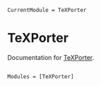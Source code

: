 ```@meta
CurrentModule = TeXPorter
```

# TeXPorter

Documentation for [TeXPorter](https://github.com/kaipartmann/TeXPorter.jl).

```@index
```

```@autodocs
Modules = [TeXPorter]
```
